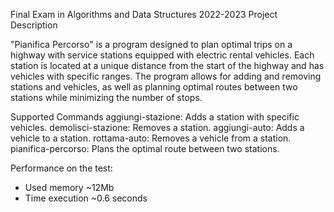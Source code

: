 Final Exam in Algorithms and Data Structures 2022-2023
Project Description

"Pianifica Percorso" is a program designed to plan optimal trips on a highway with service stations equipped with electric rental vehicles. Each station is located at a unique distance from the start of the highway and has vehicles with specific ranges. The program allows for adding and removing stations and vehicles, as well as planning optimal routes between two stations while minimizing the number of stops.

Supported Commands
aggiungi-stazione: Adds a station with specific vehicles.
demolisci-stazione: Removes a station.
aggiungi-auto: Adds a vehicle to a station.
rottama-auto: Removes a vehicle from a station.
pianifica-percorso: Plans the optimal route between two stations.

Performance on the test:
- Used memory ~12Mb
- Time execution ~0.6 seconds
